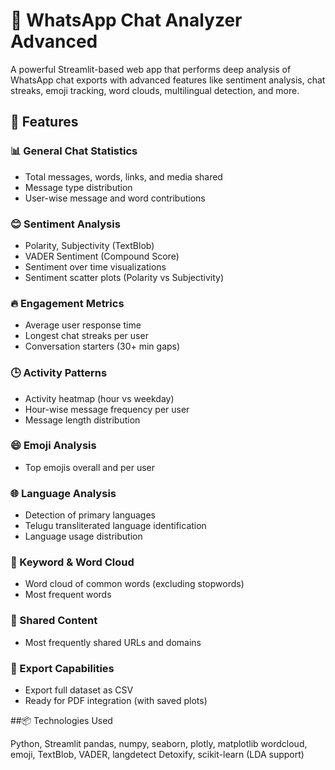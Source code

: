 # 🚀 WhatsApp Chat Analyzer Advanced

A powerful Streamlit-based web app that performs deep analysis of WhatsApp chat exports with advanced features like sentiment analysis, chat streaks, emoji tracking, word clouds, multilingual detection, and more.

## 🔧 Features

### 📊 General Chat Statistics
- Total messages, words, links, and media shared
- Message type distribution
- User-wise message and word contributions

### 😊 Sentiment Analysis
- Polarity, Subjectivity (TextBlob)
- VADER Sentiment (Compound Score)
- Sentiment over time visualizations
- Sentiment scatter plots (Polarity vs Subjectivity)

### 🔥 Engagement Metrics
- Average user response time
- Longest chat streaks per user
- Conversation starters (30+ min gaps)

### 🕒 Activity Patterns
- Activity heatmap (hour vs weekday)
- Hour-wise message frequency per user
- Message length distribution

### 😄 Emoji Analysis
- Top emojis overall and per user

### 🌐 Language Analysis
- Detection of primary languages
- Telugu transliterated language identification
- Language usage distribution

### 🧠 Keyword & Word Cloud
- Word cloud of common words (excluding stopwords)
- Most frequent words

### 🔗 Shared Content
- Most frequently shared URLs and domains

### 📁 Export Capabilities
- Export full dataset as CSV
- Ready for PDF integration (with saved plots)

##📦 Technologies Used

Python, Streamlit
pandas, numpy, seaborn, plotly, matplotlib
wordcloud, emoji, TextBlob, VADER, langdetect
Detoxify, scikit-learn (LDA support)


